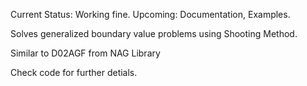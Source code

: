 Current Status: Working fine.
Upcoming: Documentation, Examples.

Solves generalized boundary value problems using Shooting Method.

Similar to D02AGF from NAG Library

Check code for further detials.
